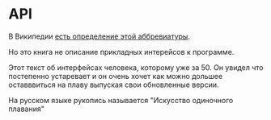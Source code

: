 # API

В Википедии [есть  определение этой аббревиатуры](https://ru.wikipedia.org/wiki/API).

Но это книга не описание прикладных интерейсов к программе.

Этот текст об интерфейсах человека, которому уже за 50. Он увидел что  постепенно устаревает и он очень хочет как можно дольшее оставввиться на плаву выпуская свои обновленные версии.

На русском языке рукопись называется "Искусство одиночного плавания"

